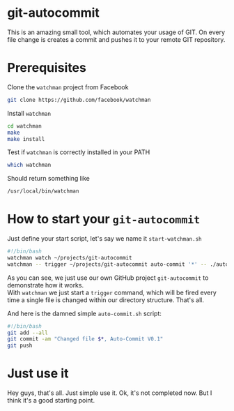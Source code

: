 git-autocommit
==============

This is an amazing small tool, which automates your usage of GIT.  On every file change is creates a commit and pushes it to your remote GIT repository. 



Prerequisites
=============

Clone the `watchman` project from Facebook
```bash
git clone https://github.com/facebook/watchman
```

Install `watchman`
```bash
cd watchman
make
make install
```

Test if `watchman` is correctly installed in your PATH
```bash
which watchman
```
Should return something like
```bash
/usr/local/bin/watchman
```


How to start your `git-autocommit`
==================================

Just define your start script, let's say we name it `start-watchman.sh`
```bash
#!/bin/bash
watchman watch ~/projects/git-autocommit
watchman -- trigger ~/projects/git-autocommit auto-commit '*' -- ./auto-commit.sh
```

As you can see, we just use our own GitHub project `git-autocommit` to demonstrate how it works.  
With `watchman` we just start a `trigger` command, which will be fired every time a single file 
is changed within our directory structure.  That's all.

And here is the damned simple `auto-commit.sh` script:
```bash
#!/bin/bash
git add --all
git commit -am "Changed file $*, Auto-Commit V0.1"
git push
```


Just use it
===========

Hey guys, that's all.  Just simple use it.
Ok, it's not completed now.  But I think it's a good starting point.


